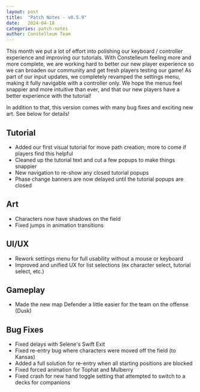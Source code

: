 ```yaml
---
layout: post
title:  "Patch Notes - v0.5.9"
date:   2024-04-18
categories: patch-notes
author: Constelleum Team
---
```


This month we put a lot of effort into polishing
our keyboard / controller experience and improving our tutorials.
With Constelleum feeling more and more complete,
we are working hard to better our new player experience
so we can broaden our community
and get fresh players testing our game!
As part of our input updates,
we completely revamped the settings menu,
making it fully navigable with a controller only.
We hope the menus feel snappier and more intuitive than ever,
and that our new players have a better experience with the tutorial!

In addition<!--end_excerpt--> to that,
this version comes with many bug fixes and exciting new art.
See below for details!

## Tutorial

* Added our first visual tutorial for move path creation; more to come if players find this helpful
* Cleaned up the tutorial text and cut a few popups to make things snappier
* New navigation to re-show any closed tutorial popups
* Phase change banners are now delayed until the tutorial popups are closed

## Art

* Characters now have shadows on the field
* Fixed jumps in animation transitions

## UI/UX

* Rework settings menu for full usability without a mouse or keyboard
* Improved and unified UX for list selections (ex character select, tutorial select, etc.)

## Gameplay

* Made the new map Defender a little easier for the team on the offense (Dusk)

## Bug Fixes

* Fixed delays with Selene's Swift Exit
* Fixed re-entry bug where characters were moved off the field (to Kansas)
* Added a full solution for re-entry when all starting positions are blocked
* Fixed forced animation for Tophat and Mulberry
* Fixed crash for new hand toggle setting that attempted to switch to a decks for companions
